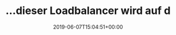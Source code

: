 ---
retweeted: false
source: <a href="https://about.twitter.com/products/tweetdeck" rel="nofollow">TweetDeck</a>
entities:
  user_mentions: []
  urls: []
  symbols: []
  media:
  - expanded_url: https://twitter.com/bascht/status/1137012551542300677/photo/1
    indices:
    - '78'
    - '101'
    url: https://t.co/JX7uELcqAZ
    media_url: http://pbs.twimg.com/media/D8d64lhWkAEX2y1.png
    id_str: '1137012543497605121'
    id: '1137012543497605121'
    media_url_https: https://pbs.twimg.com/media/D8d64lhWkAEX2y1.png
    sizes:
      medium:
        w: '502'
        h: '149'
        resize: fit
      thumb:
        w: '149'
        h: '149'
        resize: crop
      large:
        w: '502'
        h: '149'
        resize: fit
      small:
        w: '502'
        h: '149'
        resize: fit
    type: photo
    display_url: pic.twitter.com/JX7uELcqAZ
  hashtags: []
display_text_range:
- '0'
- '101'
favorite_count: '5'
id_str: '1137012551542300677'
truncated: false
retweet_count: '0'
id: '1137012551542300677'
possibly_sensitive: false
created_at: Fri Jun 07 15:04:51 +0000 2019
favorited: false
full_text: "…dieser Loadbalancer wird auf den Namen _Rolf_ hören und Kinderlieder
  singen."
lang: de
extended_entities:
  media:
  - expanded_url: https://twitter.com/bascht/status/1137012551542300677/photo/1
    indices:
    - '78'
    - '101'
    url: https://t.co/JX7uELcqAZ
    media_url: http://pbs.twimg.com/media/D8d64lhWkAEX2y1.png
    id_str: '1137012543497605121'
    id: '1137012543497605121'
    media_url_https: https://pbs.twimg.com/media/D8d64lhWkAEX2y1.png
    sizes:
      medium:
        w: '502'
        h: '149'
        resize: fit
      thumb:
        w: '149'
        h: '149'
        resize: crop
      large:
        w: '502'
        h: '149'
        resize: fit
      small:
        w: '502'
        h: '149'
        resize: fit
    type: photo
    display_url: pic.twitter.com/JX7uELcqAZ
tags:
- pesos:twitter
date: '2019-06-07T15:04:51+00:00'
src: https://twitter.com/bascht/status/1137012551542300677
original_url: https://twitter.com/bascht/status/1137012551542300677
type: twitter_tweet
media_url: https://img.bascht.com/twitter/pbs.twimg.com/media/D8d64lhWkAEX2y1.png
text: "…dieser Loadbalancer wird auf den Namen _Rolf_ hören und Kinderlieder singen."
title: "…dieser Loadbalancer wird auf d"

---